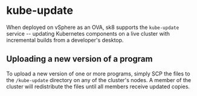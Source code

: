 # kube-update
When deployed on vSphere as an OVA, sk8 supports the `kube-update` service --
updating Kubernetes components on a live cluster with incremental builds from a
developer's desktop.

## Uploading a new version of a program
To upload a new version of one or more programs, simply SCP the files to the
`/kube-update` directory on any of the cluster's nodes. A member of the cluster
will redistribute the files until all members receive updated copies.
